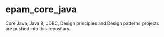 # epam_core_java
Core Java, Java 8, JDBC, Design principles and Design patterns projects are pushed into this repositary.

